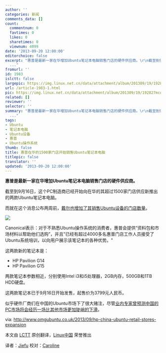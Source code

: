 ```yaml
---
author: ''
categories: 新闻
comments_data: []
count:
  commentnum: 0
  favtimes: 0
  likes: 0
  sharetimes: 0
  viewnum: 4099
date: '2013-09-20 12:00:00'
editorchoice: false
excerpt: "惠普是最新一家在华增加Ubuntu笔记本电脑销售门店的硬件供应商。\r\n截至到9月16日，这个PC制造商已经开始向在华的其超过1500家门店供应新推出的两款Ubuntu笔记本电脑。\r\n而就在这个消息公布两周前，戴尔也增加了其销售U
  ..."
fromurl: ''
id: 1983
islctt: false
largepic: https://img.linux.net.cn/data/attachment/album/201309/19/192827mcomxondfmizsfos.png
url: /article-1983-1.html
pic: https://img.linux.net.cn/data/attachment/album/201309/19/192827mcomxondfmizsfos.png.thumb.jpg
related: []
reviewer: ''
selector: ''
summary: "惠普是最新一家在华增加Ubuntu笔记本电脑销售门店的硬件供应商。\r\n截至到9月16日，这个PC制造商已经开始向在华的其超过1500家门店供应新推出的两款Ubuntu笔记本电脑。\r\n而就在这个消息公布两周前，戴尔也增加了其销售U
  ..."
tags:
- Ubuntu
- 笔记本电脑
- Ubuntu设备
- 惠普
- Ubuntu操作系统
thumb: false
title: 惠普在华的1500家门店开始销售Ubuntu笔记本电脑
titlepic: false
translator: ''
updated: '2013-09-20 12:00:00'
---
```


**惠普是最新一家在华增加Ubuntu笔记本电脑销售门店的硬件供应商。**


截至到9月16日，这个PC制造商已经开始向在华的其超过1500家门店供应新推出的两款Ubuntu笔记本电脑。


而就在这个消息公布两周前，[戴尔也增加了其销售Ubuntu设备的门店数量](http://www.omgubuntu.co.uk/2013/09/dell-to-increase-number-of-stores-selling-ubuntu-loaded-laptops)。


 ![](https://img.linux.net.cn/data/attachment/album/201309/19/192827mcomxondfmizsfos.png)


Canonical表示：对于不熟悉Ubuntu操作系统的消费者，惠普会提供“资料包和市场材料以帮助他们选购”，并且"已经有超过4000多名惠普门店工作人员接受了Ubuntu系统培训，以向用户展示该笔记本的各种优势。"


这两款新的笔记本是：


* HP Pavilion G14
* HP Pavilion G15


两款笔记本参数相近，分别使用Intel i3和i5处理器，2GB内存，500GB和1TB HDD硬盘。


这两款笔记本已于9月16日开始发售，起售价为3799元人民币。


似乎硬件厂商们在中国的Ubuntu市场下了很大赌注，尽管[业内专家曾预测中国的PC市场将会经历一场比其他市场更加陡峭的下滑](http://www.cnbc.com/id/100998887)。


via: <http://www.omgubuntu.co.uk/2013/09/hp-china-ubuntu-retail-stores-expansion>


本文由 [LCTT](https://github.com/LCTT/TranslateProject) 原创翻译，[Linux中国](http://linux.cn/portal.php) 荣誉推出


译者：[Jiefu](http://linux.cn/space/Jiefu) 校对：[Caroline](http://linux.cn/space/14763)